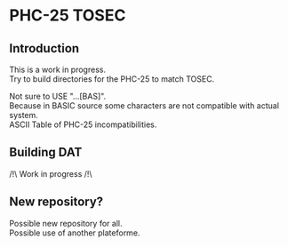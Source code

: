 # PHC-25 TOSEC

## Introduction

This is a work in progress.\
Try to build directories for the PHC-25 to match TOSEC.

Not sure to USE "...[BAS]".\
Because in BASIC source some characters are not compatible with actual system.\
ASCII Table of PHC-25 incompatibilities.

## Building DAT

/!\ Work in progress /!\

## New repository?

Possible new repository for all.\
Possible use of another plateforme.
